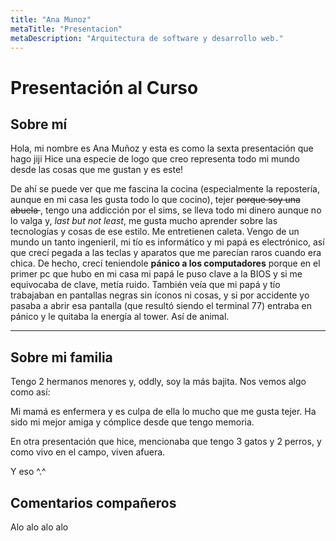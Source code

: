 ```yaml
---
title: "Ana Munoz"
metaTitle: "Presentacion"
metaDescription: "Arquitectura de software y desarrollo web."
---
```


# Presentación al Curso

## Sobre mí ##

Hola, mi nombre es Ana Muñoz y esta es como la sexta presentación que hago jiji
Hice una especie de logo que creo representa todo mi mundo desde las cosas que me gustan y es este!



De ahí se puede ver que me fascina la cocina (especialmente la repostería, aunque en mi casa les gusta todo lo que cocino), tejer <strike> porque soy una abuela </strike>, tengo una addicción por el sims, se lleva todo mi dinero aunque no lo valga y, *last but not least*, me gusta mucho aprender sobre las tecnologías y cosas de ese estilo. Me entretienen caleta. Vengo de un mundo un tanto ingenieril, mi tío es informático y mi papá es electrónico, así que crecí pegada a las teclas y aparatos que me parecían raros cuando era chica. De hecho, crecí teniendole **pánico a los computadores** porque en el primer pc que hubo en mi casa mi papá le puso clave a la BIOS y si me equivocaba de clave, metía ruido. También veía que mi papá y tío trabajaban en pantallas negras sin íconos ni cosas, y si por accidente yo pasaba a abrir esa pantalla (que resultó siendo el terminal 77) entraba en pánico y le quitaba la energía al tower. Así de animal.

---
## Sobre mi familia ##

Tengo 2 hermanos menores y, oddly, soy la más bajita. Nos vemos algo como así:


Mi mamá es enfermera y es culpa de ella lo mucho que me gusta tejer. Ha sido mi mejor amiga y cómplice desde que tengo memoria.

En otra presentación que hice, mencionaba que tengo 3 gatos y 2 perros, y como vivo en el campo, viven afuera.

Y eso ^.^

## Comentarios compañeros

Alo alo alo alo 





